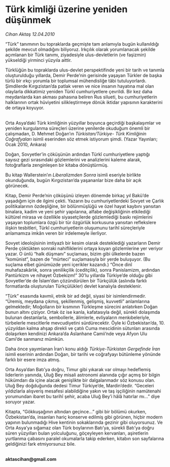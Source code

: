# Türk kimliği üzerine yeniden düşünmek

*Cihan Aktaş 12.04.2010*

<div class="yazi"><p>“Türk” tanımının bu topraklarda geçmişte tam anlamıyla bugün kullanıldığı şekilde mevcut olmadığını biliyoruz. Irkçılık olarak yorumlanacak şekilde açımlanan bir Türk tanımı, ziyadesiyle ulus-devletlerin (ve faşizmin) yükseldiği yirminci yüzyıla aittir.</p>
<p>Türklüğün bu topraklarda ulus-devlet perspektifinde yeni bir tarih ve tanımla oluşturulduğu yıllarda, Demir Perde’nin gerisinde yaşayan Türkler de başka türlü bir ırkçı yorumla bir toplumsal mühendisliğe tâbi tutuluyorlardı. Şimdilerde Kırgızistan’da patlak veren ve nice insanın hayatına mal olan olaylarla dikkatimiz yeniden Türkî cumhuriyetlere çevrildi. Bir kez daha meydanlarda kan akması pahasına beliren Rus silueti, bu cumhuriyetlerin halklarının ortak hüviyetini silikleştirmeye dönük iktidar yapısının karakterini de ortaya koyuyor. </p>
<p> <br/>Orta Asya’daki Türk kimliğinin yüzyıllar boyunca geçirdiği başkalaşımlar ve yeniden kurgulanma süreçleri üzerine yenilerde okuduğum önemli bir çalışmadan, D. Mehmet Doğan’ın <i>Türkistan/Türkiye- Türk Kimliğinin Coğrafyaları</i> isimli eserinden söz etmek istiyorum şimdi. (Yazar Yayınları; Ocak 2010, Ankara)</p>
<p>Doğan, Sovyetler’in çöküşünün ardından Türkî cumhuriyetlere yaptığı sayısız gezi sırasındaki gözlemlerini ve analizlerini kaleme alarak, fotoğraflarla zenginleşen bir kitaba dönüştürmüş. </p>
<p>Bu kitap Wallerstein’ın <i>Liberalizmden Sonra</i> isimli eseriyle birlikte okunduğunda, bugün Kırgızistan’da yaşananlar bize daha bir açık görünecek. </p>
<p>Kitap, Demir Perde’nin çöküşünü izleyen dönemde birkaç yıl Bakü’de yaşadığım için de ilgimi çekti. Yazarın bu cumhuriyetlerdeki Sovyet ve Çarlık politikalarının özdeşliğine, bir bölünmüşlüğü ve özel hayat kaybını yansıtan binalara, kadim ve yeni şehir yapılarına, alfabe değişikliğinin etkilediği kültürel mirasa ve özellikle siyasetçilerde gözlemlediği baskı rejimlerini yaşayan toplumlara özgü bir tür özgürlük korkusuna yansıtan reflekslere ilişkin tesbitleri, Türkî cumhuriyetlerin oluşumunu tarihî süreçleriyle anlamamıza imkân veren bir irdelemeyle ilerliyor. </p>
<p>Sovyet ideolojisinin imtiyazlı bir kesim olarak desteklediği yazarların Demir Perde çöktükten sonraki nahifliklerini ortaya koyan gözlemlerine yer veriyor yazar. O ünlü “halk düşmanı” suçlaması, bizim gibi ülkelerde bazen “komünist”, bazen de “mürteci” suçlamasıyla bir yerde buluşuyor. (Bu suçlama elbet günümüzde yeni içerikler kazandı.) “Önce dinî muhafazakârlık, sonra yenilikçilik (ceditçilik), sonra Panislamizm, ardından Pantürkizm ve nihayet Özbekizm!” 30’lu yıllarda Türkiye’de olduğu gibi Sovyetler’de de İslam’dan çözündürülen bir Türkçülük (aslında farklı formatlarda oluşturulan Türkçülükler) devlet kanalıyla desteklenir. </p>
<p>“Türk” esasında kavmii, etnik bir ad değil, siyasi bir isimlendirmedir. “Üremiş, meydana çıkmış, şekillenmiş, gelişmiş, kuvvetli” anlamlarına gelmektedir; Moğolların bir kısmının Türkleşme sürecini anlatırken Doğan bunun altını çiziyor. Ortak öz ise kanla, kafatasıyla değil, sürekli dolaşımda bulunan destanlarla, sembollerle, âlimlerle, evliyaların menkıbeleriyle, türbelerle mescitlerle mevcudiyetini sürdürecektir. Öyle ki Özbekistan’da, 10. yüzyıldan kalma ahşap direkli ve çatılı Cuma mescidinin sütunları arasında dolaşırken kendinizi Ankara’da Aslanhane Camii’nde veya Afyon Ulu Cami’de sanmanız mümkün. </p>
<p>Daha önce yayımlanan İran’ı konu aldığı <i>Türkiye-Türkistan Gergefinde İran</i> isimli eserinin ardından Doğan, bir tarihi ve coğrafyayı bütünleme yönünde farklı bir esere imza atmış. </p>
<p>Orta Asya’dan Batı’ya doğru, Timur gibi yıkarak var olmayı hedeflemiş liderlerin yanında, Uluğ Bey misali astronomi alanında çığır açmış bir bilgin hükümdarı da içine alacak genişlikte bir dalgalanmadır söz konusu olan. Uluğ Bey doğduğunda dedesi Timur Türkiye’de, Mardin’dedir. “Geceleri yıldızlarla alışveriş mesafesi alabildiğine yakın ve taş işçiliğinin namütenahi yorumundan ibaret bu tarihî şehir, acaba Uluğ Bey’i hâlâ hatırlar mı...” diye soruyor yazar. </p>
<p>Kitapta, “Gökkuşağının altından geçince...” gibi bir bölümü okurken, Özbekistan’da, insanları hariç konserve edilmiş gibi görünen, hiçbir modern yapının bulunmadığı Hive kentinin sokaklarında gezinir gibi oluyorsunuz. Ve Orta Asya’ya sığamaz olan Türk boylarının Batı’ya, sürekli Batı’ya doğru süren yüzyılları bulan yolculuğunu, göçeyleyen kervanları, aşiretlerin yurtlanma çabasını paralel okumalarla takip ederken, kitabın son sayfalarına geldiğinizi fark etmiyorsunuz bile.</p>
<p><b><br/>aktascihan@gmail.com</b></p></div>
